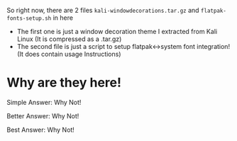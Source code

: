 So right now, there are 2 files `kali-windowdecorations.tar.gz` and `flatpak-fonts-setup.sh` in here
- The first one is just a window decoration theme I extracted from Kali Linux (It is compressed as a .tar.gz)
- The second file is just a script to setup flatpak<->system font integration! (It does contain usage Instructions)

# Why are they here!
Simple Answer: Why Not!

Better Answer: Why Not!

Best Answer: Why Not!
